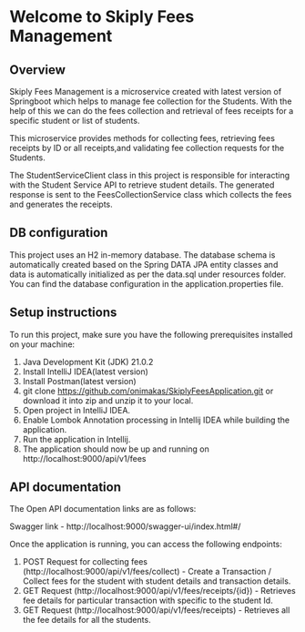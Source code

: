# Welcome to Skiply Fees Management

## Overview
Skiply Fees Management is a microservice created with latest version of Springboot which helps to manage fee collection for the Students. 
With the help of this we can do the fees collection and retrieval of fees receipts for a specific student or list of students.

This microservice provides methods for collecting fees, retrieving fees receipts by ID or all receipts,and validating fee collection requests for the Students.  

The StudentServiceClient class in this project is responsible for interacting with the Student Service API to retrieve student details.
The generated response is sent to the FeesCollectionService class which collects the fees and generates the receipts.

## DB configuration
This project uses an H2 in-memory database. 
The database schema is automatically created based on the Spring DATA JPA entity classes and data is automatically initialized as per the data.sql under resources folder. 
You can find the database configuration in the application.properties file.

## Setup instructions
To run this project, make sure you have the following prerequisites installed on your machine:

1. Java Development Kit (JDK) 21.0.2   
2. Install IntelliJ IDEA(latest version)   
3. Install Postman(latest version)  
4. git clone https://github.com/onimakas/SkiplyFeesApplication.git or download it into zip and unzip it to your local.   
5. Open project in IntelliJ IDEA.
6. Enable Lombok Annotation processing in Intellij IDEA while building the application.
7. Run the application in Intellij.
8. The application should now be up and running on http://localhost:9000/api/v1/fees  

## API documentation
The Open API documentation links are as follows: 

Swagger link - http://localhost:9000/swagger-ui/index.html#/

Once the application is running, you can access the following endpoints:
1. POST Request for collecting fees (http://localhost:9000/api/v1/fees/collect) - Create a Transaction / Collect fees for the student with student details and transaction details.   
2. GET Request (http://localhost:9000/api/v1/fees/receipts/{id}) - Retrieves fee details for particular transaction with specific to the student Id.  
3. GET Request (http://localhost:9000/api/v1/fees/receipts) - Retrieves all the fee details for all the students.
